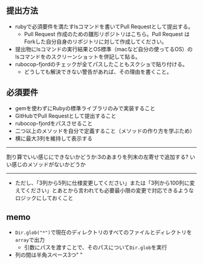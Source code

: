 ## 提出方法
- rubyで必須要件を満たすlsコマンドを書いてPull Requestとして提出する。
  - Pull Request 作成のための雛形リポジトリはこちら。Pull Request はForkした自分自身のリポジトリに対して作成してください。
- 提出物にlsコマンドの実行結果とOS標準（macなど自分の使ってるOS）のlsコマンドをのスクリーンショットを併記して貼る。
- rubocop-fjordのチェックが全てパスしたこともスクショで貼り付ける。
  - どうしても解決できない警告があれば、その理由を書くこと。

## 必須要件
- gemを使わずにRubyの標準ライブラリのみで実装すること
- GitHubでPull Requestとして提出すること
- rubocop-fjordをパスさせること
- 二つ以上のメソッドを自分で定義すること（メソッドの作り方を学ぶため）
- 横に最大3列を維持して表示する
---

割り算でいい感じにできないかどうか:3のあまりを列末の左寄せで追加する?
いい感じのメソッドがないかどうか

---
  - ただし、「3列から5列に仕様変更してください」または「3列から100列に変えてください」とあとから言われても必要最小限の変更で対応できるようなロジックにしておくこと

## memo
- `Dir.glob("*")`で現在のディレクトリのすべてのファイルとディレクトリを`array`で出力
  - 引数にパスを渡すことで、そのパスについて`Dir.glob`を実行
- 列の間は半角スペース3つ"   "
